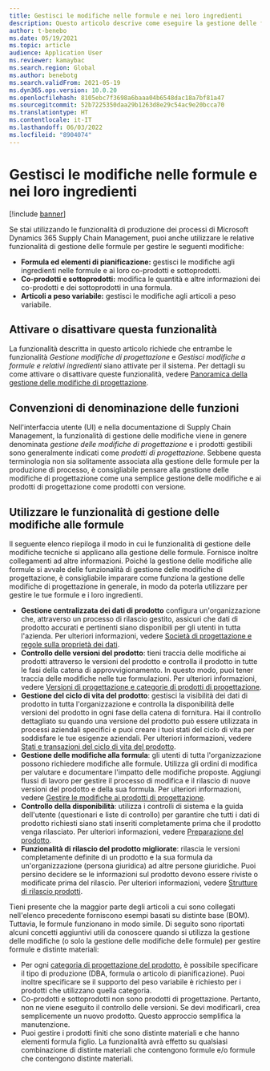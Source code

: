 ```yaml
---
title: Gestisci le modifiche nelle formule e nei loro ingredienti
description: Questo articolo descrive come eseguire la gestione delle formule e gestire le modifiche per elaborare i dati anagrafici di produzione.
author: t-benebo
ms.date: 05/19/2021
ms.topic: article
audience: Application User
ms.reviewer: kamaybac
ms.search.region: Global
ms.author: benebotg
ms.search.validFrom: 2021-05-19
ms.dyn365.ops.version: 10.0.20
ms.openlocfilehash: 8105ebc7f3698a6baaa04b6548dac18a7bf81a47
ms.sourcegitcommit: 52b7225350daa29b1263d8e29c54ac9e20bcca70
ms.translationtype: HT
ms.contentlocale: it-IT
ms.lasthandoff: 06/03/2022
ms.locfileid: "8904074"
---
```

# <a name="manage-changes-in-formulas-and-their-ingredients"></a>Gestisci le modifiche nelle formule e nei loro ingredienti

[!include [banner](../includes/banner.md)]

Se stai utilizzando le funzionalità di produzione dei processi di Microsoft Dynamics 365 Supply Chain Management, puoi anche utilizzare le relative funzionalità di gestione delle formule per gestire le seguenti modifiche:

- **Formula ed elementi di pianificazione:** gestisci le modifiche agli ingredienti nelle formule e ai loro co-prodotti e sottoprodotti.
- **Co-prodotti e sottoprodotti:** modifica le quantità e altre informazioni dei co-prodotti e dei sottoprodotti in una formula.
- **Articoli a peso variabile:** gestisci le modifiche agli articoli a peso variabile.

## <a name="turn-this-feature-on-or-off"></a>Attivare o disattivare questa funzionalità

La funzionalità descritta in questo articolo richiede che entrambe le funzionalità *Gestione modifiche di progettazione* e *Gestisci modifiche a formule e relativi ingredienti* siano attivate per il sistema. Per dettagli su come attivare o disattivare queste funzionalità, vedere [Panoramica della gestione delle modifiche di progettazione](product-engineering-overview.md).

## <a name="feature-naming-conventions"></a>Convenzioni di denominazione delle funzioni

Nell'interfaccia utente (UI) e nella documentazione di Supply Chain Management, la funzionalità di gestione delle modifiche viene in genere denominata *gestione delle modifiche di progettazione* e i prodotti gestibili sono generalmente indicati come *prodotti di progettazione*. Sebbene questa terminologia non sia solitamente associata alla gestione delle formule per la produzione di processo, è consigliabile pensare alla gestione delle modifiche di progettazione come una semplice gestione delle modifiche e ai prodotti di progettazione come prodotti con versione.

## <a name="work-with-formula-change-management-features"></a>Utilizzare le funzionalità di gestione delle modifiche alle formule

Il seguente elenco riepiloga il modo in cui le funzionalità di gestione delle modifiche tecniche si applicano alla gestione delle formule. Fornisce inoltre collegamenti ad altre informazioni. Poiché la gestione delle modifiche alle formule si avvale delle funzionalità di gestione delle modifiche di progettazione, è consigliabile imparare come funziona la gestione delle modifiche di progettazione in generale, in modo da poterla utilizzare per gestire le tue formule e i loro ingredienti.

- **Gestione centralizzata dei dati di prodotto** configura un'organizzazione che, attraverso un processo di rilascio gestito, assicuri che dati di prodotto accurati e pertinenti siano disponibili per gli utenti in tutta l'azienda. Per ulteriori informazioni, vedere [Società di progettazione e regole sulla proprietà dei dati](engineering-org-data-ownership-rules.md).
- **Controllo delle versioni del prodotto**: tieni traccia delle modifiche ai prodotti attraverso le versioni del prodotto e controlla il prodotto in tutte le fasi della catena di approvvigionamento. In questo modo, puoi tener traccia delle modifiche nelle tue formulazioni. Per ulteriori informazioni, vedere [Versioni di progettazione e categorie di prodotti di progettazione](engineering-versions-product-category.md).
- **Gestione del ciclo di vita del prodotto**: gestisci la visibilità dei dati di prodotto in tutta l'organizzazione e controlla la disponibilità delle versioni del prodotto in ogni fase della catena di fornitura. Hai il controllo dettagliato su quando una versione del prodotto può essere utilizzata in processi aziendali specifici e puoi creare i tuoi stati del ciclo di vita per soddisfare le tue esigenze aziendali. Per ulteriori informazioni, vedere [Stati e transazioni del ciclo di vita del prodotto](product-lifecycle-state-transactions.md).
- **Gestione delle modifiche alla formula**: gli utenti di tutta l'organizzazione possono richiedere modifiche alle formule. Utilizza gli ordini di modifica per valutare e documentare l'impatto delle modifiche proposte. Aggiungi flussi di lavoro per gestire il processo di modifica e il rilascio di nuove versioni del prodotto e della sua formula. Per ulteriori informazioni, vedere [Gestire le modifiche ai prodotti di progettazione](engineering-change-management.md).
- **Controllo della disponibilità**: utilizza i controlli di sistema e la guida dell'utente (questionari e liste di controllo) per garantire che tutti i dati di prodotto richiesti siano stati inseriti completamente prima che il prodotto venga rilasciato. Per ulteriori informazioni, vedere [Preparazione del prodotto](product-readiness.md).
- **Funzionalità di rilascio del prodotto migliorate**: rilascia le versioni completamente definite di un prodotto e la sua formula da un'organizzazione (persona giuridica) ad altre persone giuridiche. Puoi persino decidere se le informazioni sul prodotto devono essere riviste o modificate prima del rilascio. Per ulteriori informazioni, vedere [Strutture di rilascio prodotti](release-product-structure.md).

Tieni presente che la maggior parte degli articoli a cui sono collegati nell'elenco precedente forniscono esempi basati su distinte base (BOM). Tuttavia, le formule funzionano in modo simile. Di seguito sono riportati alcuni concetti aggiuntivi utili da conoscere quando si utilizza la gestione delle modifiche (o solo la gestione delle modifiche delle formule) per gestire formule e distinte materiali:

- Per ogni [categoria di progettazione del prodotto](engineering-versions-product-category.md), è possibile specificare il tipo di produzione (DBA, formula o articolo di pianificazione). Puoi inoltre specificare se il supporto del peso variabile è richiesto per i prodotti che utilizzano quella categoria.
- Co-prodotti e sottoprodotti non sono prodotti di progettazione. Pertanto, non ne viene eseguito il controllo delle versioni. Se devi modificarli, crea semplicemente un nuovo prodotto. Questo approccio semplifica la manutenzione.
- Puoi gestire i prodotti finiti che sono distinte materiali e che hanno elementi formula figlio. La funzionalità avrà effetto su qualsiasi combinazione di distinte materiali che contengono formule e/o formule che contengono distinte materiali.
